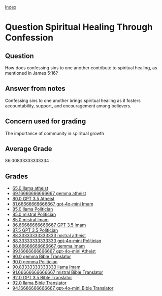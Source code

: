 
[Index](../../index.md)
# Question Spiritual Healing Through Confession
## Question
How does confessing sins to one another contribute to spiritual healing, as mentioned in James 5:16?

## Answer from notes
Confessing sins to one another brings spiritual healing as it fosters accountability, support, and encouragement among believers.

## Concern used for grading
The importance of community in spiritual growth

## Average Grade
86.00833333333334

## Grades
 * [65.0 llama atheist](../answers/llama_atheist/Spiritual_Healing_Through_Confession.md)
 * [69.16666666666667 gemma atheist](../answers/gemma_atheist/Spiritual_Healing_Through_Confession.md)
 * [80.0 GPT 3.5 Atheist](../answers/GPT_3.5_Atheist/Spiritual_Healing_Through_Confession.md)
 * [81.66666666666667 gpt-4o-mini Imam](../answers/gpt-4o-mini_Imam/Spiritual_Healing_Through_Confession.md)
 * [85.0 llama Politician](../answers/llama_Politician/Spiritual_Healing_Through_Confession.md)
 * [85.0 mistral Politician](../answers/mistral_Politician/Spiritual_Healing_Through_Confession.md)
 * [85.0 mistral Imam](../answers/mistral_Imam/Spiritual_Healing_Through_Confession.md)
 * [86.66666666666667 GPT 3.5 Imam](../answers/GPT_3.5_Imam/Spiritual_Healing_Through_Confession.md)
 * [87.5 GPT 3.5 Politician](../answers/GPT_3.5_Politician/Spiritual_Healing_Through_Confession.md)
 * [88.33333333333333 mistral atheist](../answers/mistral_atheist/Spiritual_Healing_Through_Confession.md)
 * [88.33333333333333 gpt-4o-mini Politician](../answers/gpt-4o-mini_Politician/Spiritual_Healing_Through_Confession.md)
 * [88.66666666666667 gemma Imam](../answers/gemma_Imam/Spiritual_Healing_Through_Confession.md)
 * [89.16666666666667 gpt-4o-mini Atheist](../answers/gpt-4o-mini_Atheist/Spiritual_Healing_Through_Confession.md)
 * [90.0 gemma Bible Translator](../answers/gemma_Bible_Translator/Spiritual_Healing_Through_Confession.md)
 * [90.0 gemma Politician](../answers/gemma_Politician/Spiritual_Healing_Through_Confession.md)
 * [90.83333333333333 llama Imam](../answers/llama_Imam/Spiritual_Healing_Through_Confession.md)
 * [91.66666666666667 mistral Bible Translator](../answers/mistral_Bible_Translator/Spiritual_Healing_Through_Confession.md)
 * [92.0 GPT 3.5 Bible Translator](../answers/GPT_3.5_Bible_Translator/Spiritual_Healing_Through_Confession.md)
 * [92.0 llama Bible Translator](../answers/llama_Bible_Translator/Spiritual_Healing_Through_Confession.md)
 * [94.16666666666667 gpt-4o-mini Bible Translator](../answers/gpt-4o-mini_Bible_Translator/Spiritual_Healing_Through_Confession.md)
